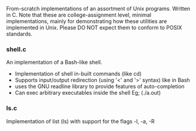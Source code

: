 From-scratch implementations of an assortment of Unix programs. Written in C. Note that these are college-assignment level, minimal implementations, mainly for demonstrating how these utilities are implemented in Unix. Please DO NOT expect them to conform to POSIX standards.

### shell.c

An implementation of a Bash-like shell.
- Implementation of shell in-built commands (like cd)
- Supports input/output redirection (using '<' and '>' syntax) like in Bash
- uses the GNU readline library to provide features of auto-completion
- Can exec arbitrary executables inside the shell Eg; (./a.out)

### ls.c

Implementation of list (ls) with support for the flags -l, -a, -R
